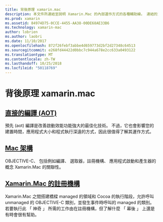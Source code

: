 ```yaml
---
title: 背後原理 xamarin.mac
description: 本文件所連結至說明 Xamarin.Mac 的內部運作方式的各種輔助線。 連結的文件討論預先編譯、 Xamarin.Mac 架構和 Xamarin.Mac 註冊機構。
ms.prod: xamarin
ms.assetid: 84974D75-0CCE-4455-AA38-00DE68AE33B6
ms.technology: xamarin-mac
author: lobrien
ms.author: laobri
ms.date: 11/10/2017
ms.openlocfilehash: 872f26febf3abbe4d659773d2bf2d27348c64513
ms.sourcegitcommit: e268fd44422d0bbc7c944a678e2cc633a0493122
ms.translationtype: MT
ms.contentlocale: zh-TW
ms.lasthandoff: 10/25/2018
ms.locfileid: "50118769"
---
```

# <a name="under-the-hood-in-xamarinmac"></a>背後原理 xamarin.mac

## <a name="ahead-of-time-compilation-aotaotmd"></a>[直接的編譯 (AOT)](aot.md)

預先 (aot) 編譯是改善啟動效能功能強大的最佳化技術。 不過，它也會影響您的建置時間，應用程式大小和程式執行深遠的方式，因此很值得了解其運作方式。

## <a name="mac-architecturearchitecturemd"></a>[Mac 架構](architecture.md)

OBJECTIVE-C、 包括例如編譯、 選取器，註冊機構、 應用程式啟動和產生器的概念 Xamarin.Mac 的關聯性。

## <a name="xamarinmac-registrarregistrarmd"></a>[Xamarin.Mac 的註冊機構](registrar.md)

Xamarin.Mac 之間搭建橋樑 managed 的領域和 Cocoa 的執行階段，允許呼叫 unmanaged 的 OBJECTIVE-C 類別，並發生事件時呼叫的 managed 的類別。 若要執行此 「 神奇 」 所需的工作由在註冊機構，但了解什麼 「 幕後 」 上還是有時會很有幫助。
